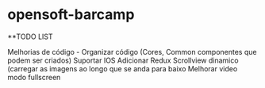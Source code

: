 # opensoft-barcamp

**TODO LIST

Melhorias de código - Organizar código (Cores, Common componentes que podem ser criados)
Suportar IOS
Adicionar Redux
Scrollview dinamico (carregar as imagens ao longo que se anda para baixo
Melhorar video modo fullscreen
